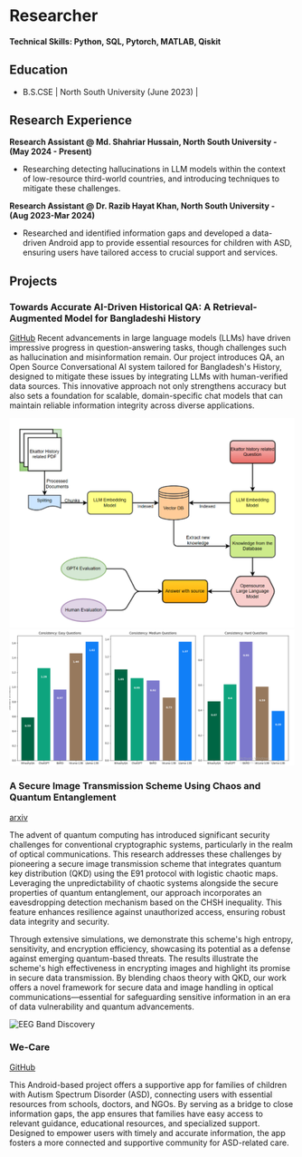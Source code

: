 # Researcher

#### Technical Skills: Python, SQL, Pytorch, MATLAB, Qiskit

## Education 			        		
- B.S.CSE  | North South University (June 2023) | 

## Research Experience
**Research Assistant @ Md. Shahriar Hussain, North South University - (May 2024 - Present)**
- Researching detecting hallucinations in LLM models within the context of low-resource third-world countries, and introducing techniques to mitigate these challenges.

**Research Assistant @ Dr. Razib Hayat Khan, North South University - (Aug 2023-Mar 2024)**
- Researched and identified information gaps and developed a data-driven Android app to provide essential resources for children with ASD, ensuring users have tailored access to crucial support and services.

## Projects
### Towards Accurate AI-Driven Historical QA: A Retrieval-Augmented Model for Bangladeshi History
[GitHub](https://github.com/Remian-9080/Itihash-QA)
Recent advancements in large language models (LLMs) have driven impressive progress in question-answering tasks, though challenges such as hallucination and misinformation remain. Our project introduces QA, an Open Source Conversational AI system tailored for Bangladesh's History, designed to mitigate these issues by integrating LLMs with human-verified data sources. This innovative approach not only strengthens accuracy but also sets a foundation for scalable, domain-specific chat models that can maintain reliable information integrity across diverse applications.

![](assets/img/eqa.png)
![](assets/img/Screenshot.png)

### A Secure Image Transmission Scheme Using Chaos and Quantum Entanglement
[arxiv](https://arxiv.org/abs/2311.18471)

The advent of quantum computing has introduced significant security challenges for conventional cryptographic systems, particularly in the realm of optical communications. This research addresses these challenges by pioneering a secure image transmission scheme that integrates quantum key distribution (QKD) using the E91 protocol with logistic chaotic maps. Leveraging the unpredictability of chaotic systems alongside the secure properties of quantum entanglement, our approach incorporates an eavesdropping detection mechanism based on the CHSH inequality. This feature enhances resilience against unauthorized access, ensuring robust data integrity and security.

Through extensive simulations, we demonstrate this scheme's high entropy, sensitivity, and encryption efficiency, showcasing its potential as a defense against emerging quantum-based threats. The results illustrate the scheme's high effectiveness in encrypting images and highlight its promise in secure data transmission. By blending chaos theory with QKD, our work offers a novel framework for secure data and image handling in optical communications—essential for safeguarding sensitive information in an era of data vulnerability and quantum advancements.

![EEG Band Discovery](assets/img/sit.jpg)

### We-Care
[GitHub](https://github.com/Remian-9080/CSE-299_ASD-HELP)

This Android-based project offers a supportive app for families of children with Autism Spectrum Disorder (ASD), connecting users with essential resources from schools, doctors, and NGOs. By serving as a bridge to close information gaps, the app ensures that families have easy access to relevant guidance, educational resources, and specialized support. Designed to empower users with timely and accurate information, the app fosters a more connected and supportive community for ASD-related care.

